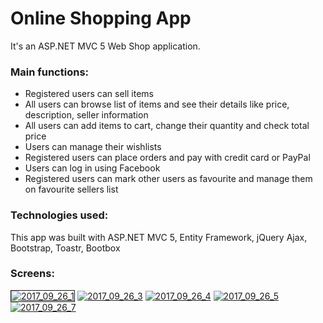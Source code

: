 # Online Shopping App
It's an ASP.NET MVC 5 Web Shop application.

<h3>Main functions:</h3>
<ul>
<li>Registered users can sell items</li>
<li>All users can browse list of items and see their details like price, description, seller information</li>
<li>All users can add items to cart, change their quantity and check total price</li>
<li>Users can manage their wishlists</li>
<li>Registered users can place orders and pay with credit card or PayPal</li>
<li>Users can log in using Facebook</li>
<li>Registered users can mark other users as favourite and manage them on favourite sellers list</li>
</ul>

<h3>Technologies used:</h3>
This app was built with ASP.NET MVC 5, Entity Framework, jQuery Ajax, Bootstrap, Toastr, Bootbox

<h3>Screens:</h3>
<a href="https://ibb.co/mjxhKQ"><img src="https://preview.ibb.co/m76beQ/2017_09_26_1.png" alt="2017_09_26_1" border="1"></a>
<a href="https://ibb.co/bBQrDk"><img src="https://preview.ibb.co/koONKQ/2017_09_26_3.png" alt="2017_09_26_3" border="0"></a>
<a href="https://ibb.co/io19zQ"><img src="https://preview.ibb.co/gsHhKQ/2017_09_26_4.png" alt="2017_09_26_4" border="0"></a>
<a href="https://ibb.co/nLh4Yk"><img src="https://preview.ibb.co/nCz7m5/2017_09_26_5.png" alt="2017_09_26_5" border="0"></a>
<a href="https://ibb.co/jugytk"><img src="https://preview.ibb.co/m5rL65/2017_09_26_7.png" alt="2017_09_26_7" border="0"></a>
